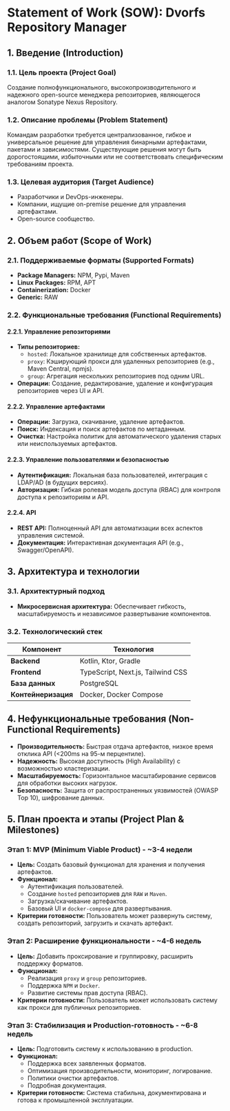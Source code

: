# Statement of Work (SOW): Dvorfs Repository Manager

## 1. Введение (Introduction)

### 1.1. Цель проекта (Project Goal)
Создание полнофункционального, высокопроизводительного и надежного open-source менеджера репозиториев, являющегося аналогом Sonatype Nexus Repository.

### 1.2. Описание проблемы (Problem Statement)
Командам разработки требуется централизованное, гибкое и универсальное решение для управления бинарными артефактами, пакетами и зависимостями. Существующие решения могут быть дорогостоящими, избыточными или не соответствовать специфическим требованиям проекта.

### 1.3. Целевая аудитория (Target Audience)
- Разработчики и DevOps-инженеры.
- Компании, ищущие on-premise решение для управления артефактами.
- Open-source сообщество.

## 2. Объем работ (Scope of Work)

### 2.1. Поддерживаемые форматы (Supported Formats)
- **Package Managers:** NPM, Pypi, Maven
- **Linux Packages:** RPM, APT
- **Containerization:** Docker
- **Generic:** RAW

### 2.2. Функциональные требования (Functional Requirements)

#### 2.2.1. Управление репозиториями
- **Типы репозиториев:**
  - `hosted`: Локальное хранилище для собственных артефактов.
  - `proxy`: Кэширующий прокси для удаленных репозиториев (e.g., Maven Central, npmjs).
  - `group`: Агрегация нескольких репозиториев под одним URL.
- **Операции:** Создание, редактирование, удаление и конфигурация репозиториев через UI и API.

#### 2.2.2. Управление артефактами
- **Операции:** Загрузка, скачивание, удаление артефактов.
- **Поиск:** Индексация и поиск артефактов по метаданным.
- **Очистка:** Настройка политик для автоматического удаления старых или неиспользуемых артефактов.

#### 2.2.3. Управление пользователями и безопасностью
- **Аутентификация:** Локальная база пользователей, интеграция с LDAP/AD (в будущих версиях).
- **Авторизация:** Гибкая ролевая модель доступа (RBAC) для контроля доступа к репозиториям и API.

#### 2.2.4. API
- **REST API:** Полноценный API для автоматизации всех аспектов управления системой.
- **Документация:** Интерактивная документация API (e.g., Swagger/OpenAPI).

## 3. Архитектура и технологии

### 3.1. Архитектурный подход
- **Микросервисная архитектура:** Обеспечивает гибкость, масштабируемость и независимое развертывание компонентов.

### 3.2. Технологический стек

| Компонент | Технология |
|---|---|
| **Backend** | Kotlin, Ktor, Gradle |
| **Frontend** | TypeScript, Next.js, Tailwind CSS |
| **База данных** | PostgreSQL |
| **Контейнеризация** | Docker, Docker Compose |

## 4. Нефункциональные требования (Non-Functional Requirements)

- **Производительность:** Быстрая отдача артефактов, низкое время отклика API (<200ms на 95-м перцентиле).
- **Надежность:** Высокая доступность (High Availability) с возможностью кластеризации.
- **Масштабируемость:** Горизонтальное масштабирование сервисов для обработки высоких нагрузок.
- **Безопасность:** Защита от распространенных уязвимостей (OWASP Top 10), шифрование данных.

## 5. План проекта и этапы (Project Plan & Milestones)

### Этап 1: MVP (Minimum Viable Product) - ~3-4 недели
- **Цель:** Создать базовый функционал для хранения и получения артефактов.
- **Функционал:**
  - Аутентификация пользователей.
  - Создание `hosted` репозиториев для `RAW` и `Maven`.
  - Загрузка/скачивание артефактов.
  - Базовый UI и `docker-compose` для развертывания.
- **Критерии готовности:** Пользователь может развернуть систему, создать репозиторий, загрузить и скачать артефакт.

### Этап 2: Расширение функциональности - ~4-6 недель
- **Цель:** Добавить проксирование и группировку, расширить поддержку форматов.
- **Функционал:**
  - Реализация `proxy` и `group` репозиториев.
  - Поддержка `NPM` и `Docker`.
  - Развитие системы прав доступа (RBAC).
- **Критерии готовности:** Пользователь может использовать систему как прокси для публичных репозиториев.

### Этап 3: Стабилизация и Production-готовность - ~6-8 недель
- **Цель:** Подготовить систему к использованию в production.
- **Функционал:**
  - Поддержка всех заявленных форматов.
  - Оптимизация производительности, мониторинг, логирование.
  - Политики очистки артефактов.
  - Подробная документация.
- **Критерии готовности:** Система стабильна, документирована и готова к промышленной эксплуатации.
